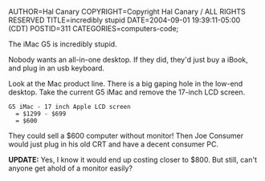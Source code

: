 AUTHOR=Hal Canary
COPYRIGHT=Copyright Hal Canary / ALL RIGHTS RESERVED
TITLE=incredibly stupid
DATE=2004-09-01 19:39:11-05:00 (CDT)
POSTID=311
CATEGORIES=computers-code;

The iMac G5 is incredibly stupid.

Nobody wants an all-in-one desktop. If they did, they'd just buy a iBook, and plug in an usb keyboard.

Look at the Mac product line. There is a big gaping hole in the low-end desktop. Take the current G5 iMac and remove the 17-inch LCD screen.

    
    G5 iMac - 17 inch Apple LCD screen
      = $1299 - $699
      = $600

They could sell a $600 computer without monitor! Then Joe Consumer would just plug in his old CRT and have a decent consumer PC.

**UPDATE:** Yes, I know it would end up costing closer to $800. But still, can't anyone get ahold of a monitor easily?
